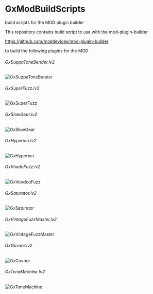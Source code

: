# GxModBuildScripts
build scripts for the MOD plugin builder

This repository contains build script to use with the mod-plugin-builder 

https://github.com/moddevices/mod-plugin-builder

to build the following plugins for the MOD

###### GxSuppaToneBender.lv2
![GxSuppaToneBender](https://raw.githubusercontent.com/brummer10/GxSuppaToneBender.lv2/master/MOD/modgui/screenshot-gxsuppatonebender.png)
###### GxSuperFuzz.lv2
![GxSuperFuzz](https://raw.githubusercontent.com/brummer10/GxSuperFuzz.lv2/master/MOD/modgui/screenshot-gxsuperfuzz.png)
###### GxSlowGear.lv2
![GxSlowGear](https://raw.githubusercontent.com/brummer10/GxSlowGear.lv2/master/MOD/modgui/screenshot-gxslowgear.png)
###### GxHyperion.lv2
![GxHyperion](https://raw.githubusercontent.com/brummer10/GxHyperion.lv2/master/MOD/modgui/screenshot-gxhyperion.png)
###### GxVoodoFuzz.lv2
![GxVoodooFuzz](https://raw.githubusercontent.com/brummer10/GxVoodoFuzz.lv2/master/MOD/modgui/screenshot-gxvoodoofuzz.png)
###### GxSaturator.lv2
![GxSaturator](https://raw.githubusercontent.com/brummer10/GxSaturator.lv2/master/MOD/modgui/screenshot-gxsaturator.png)
###### GxVintageFuzzMaster.lv2
![GxVintageFuzzMaster](https://raw.githubusercontent.com/brummer10/GxVintageFuzzMaster.lv2/master/MOD/modgui/screenshot-gxvintagefuzzmaster.png)
###### GxGuvnor.lv2
![GxGuvnor](https://raw.githubusercontent.com/brummer10/GxGuvnor.lv2/master/MOD/modgui/screenshot-gxguvnor.png)
###### GxToneMachine.lv2
![GxToneMachine](https://raw.githubusercontent.com/brummer10/GxToneMachine.lv2/master/MOD/modgui/screenshot-gxtonemachine.png)
